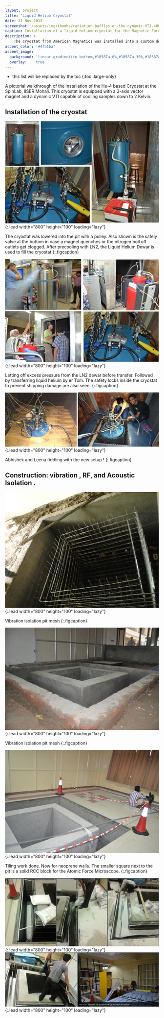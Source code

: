 ```yaml
---
layout: project
title: 'Liquid Helium Cryostat'
date: 21 Nov 2013
screenshot: /assets/img/thumbs/radiation-baffles-on-the-dynamic-VTI-400x280.jpg
caption: Installation of a liquid helium cryostat for the Magnetic Force Probe Microscope
description: >
    The cryostat from American Magnetics was installed into a custom designed vibration isolated, EMI and acoustic shielded chamber. This post describes the preparation of the installation site !<br>
accent_color: '#4fb1ba'
accent_image:
  background: 'linear-gradient(to bottom,#18587a 0%,#18587a 30%,#18587a 50%,#18587a 70%,#cdccc8 100%)'
  overlay:    true
---
```


* this list will be replaced by the toc
{:toc .large-only}

A pictorial walkthrough of the installation of the He-4 based Cryostat at the SpinLab, IISER Mohali.  This cryostat is equipped with a 3-axis vector magnet and a dynamic VTI capable of cooling samples down to 2 Kelvin.


## Installation of the cryostat

![Full-width image](/assets/img/cryostat/install1.png){:.lead width="800" height="100" loading="lazy"}

The cryostat was lowered into the pit with a pulley. Also shown is the safely valve at the bottom in case a magnet quenches
or the nitrogen boil off outlets get clogged. After precooling with LN2, the Liquid Helium Dewar is used to fill the cryostat
{:.figcaption}

![Full-width image](/assets/img/cryostat/install2.jpeg){:.lead width="800" height="100" loading="lazy"}

Letting off excess pressure from the LN2 dewar before transfer. Followed by transferring liquid helium by
er Tom. The safety locks inside the cryostat to prevent shipping damage are also seen.
{:.figcaption}

![Full-width image](/assets/img/cryostat/final.jpg){:.lead width="800" height="100" loading="lazy"}

Abhishek and Leena fiddling with the new setup ! 
{:.figcaption}

## Construction: vibration , RF, and Acoustic Isolation .

![Full-width image](/assets/img/cryostat/vibration-isolation-pit-framework.jpg){:.lead width="800" height="100" loading="lazy"}

Vibration isolation pit mesh
{:.figcaption}

![Full-width image](/assets/img/cryostat/vibration-isolation-pit-1.jpg){:.lead width="800" height="100" loading="lazy"}

Vibration isolation pit mesh
{:.figcaption}


![Full-width image](/assets/img/cryostat/the-pit-for-the-cryostat-and-the-platform-for-the-AFM.jpg){:.lead width="800" height="100" loading="lazy"}

Tiling work done. Now for neoprene walls. The smaller square next to the pit is a solid RCC block for the Atomic Force Microscope.
{:.figcaption}

![Full-width image](/assets/img/cryostat/fill1.png){:.lead width="800" height="100" loading="lazy"}
![Full-width image](/assets/img/cryostat/fill2.png){:.lead width="800" height="100" loading="lazy"}


